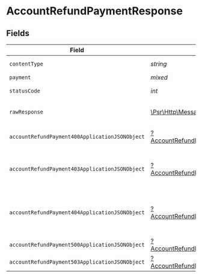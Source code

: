 # AccountRefundPaymentResponse


## Fields

| Field                                                                                                             | Type                                                                                                              | Required                                                                                                          | Description                                                                                                       |
| ----------------------------------------------------------------------------------------------------------------- | ----------------------------------------------------------------------------------------------------------------- | ----------------------------------------------------------------------------------------------------------------- | ----------------------------------------------------------------------------------------------------------------- |
| `contentType`                                                                                                     | *string*                                                                                                          | :heavy_check_mark:                                                                                                | HTTP response content type for this operation                                                                     |
| `payment`                                                                                                         | *mixed*                                                                                                           | :heavy_minus_sign:                                                                                                | Payment Created                                                                                                   |
| `statusCode`                                                                                                      | *int*                                                                                                             | :heavy_check_mark:                                                                                                | HTTP response status code for this operation                                                                      |
| `rawResponse`                                                                                                     | [\Psr\Http\Message\ResponseInterface](https://www.php-fig.org/psr/psr-7/#33-psrhttpmessageresponseinterface)      | :heavy_minus_sign:                                                                                                | Raw HTTP response; suitable for custom response parsing                                                           |
| `accountRefundPayment400ApplicationJSONObject`                                                                    | [?AccountRefundPayment400ApplicationJSON](../../models/operations/AccountRefundPayment400ApplicationJSON.md)      | :heavy_minus_sign:                                                                                                | **Bad Request**\<br/>When there are errors in the payload.<br/>                                                   |
| `accountRefundPayment403ApplicationJSONObject`                                                                    | [?AccountRefundPayment403ApplicationJSON](../../models/operations/AccountRefundPayment403ApplicationJSON.md)      | :heavy_minus_sign:                                                                                                | **Access Denied**\<br/>Credentials supplied do not grant access to the requested resource.<br/>                   |
| `accountRefundPayment404ApplicationJSONObject`                                                                    | [?AccountRefundPayment404ApplicationJSON](../../models/operations/AccountRefundPayment404ApplicationJSON.md)      | :heavy_minus_sign:                                                                                                | **Not Found**\<br/>\<br/>When you'll get `401 Unauthorized` response:<br/>- When there are no Accounts/Orders/Payment found.<br/> |
| `accountRefundPayment500ApplicationJSONObject`                                                                    | [?AccountRefundPayment500ApplicationJSON](../../models/operations/AccountRefundPayment500ApplicationJSON.md)      | :heavy_minus_sign:                                                                                                | **Internal Server Error**<br/>                                                                                    |
| `accountRefundPayment503ApplicationJSONObject`                                                                    | [?AccountRefundPayment503ApplicationJSON](../../models/operations/AccountRefundPayment503ApplicationJSON.md)      | :heavy_minus_sign:                                                                                                | **Service Unavailable**<br/>                                                                                      |